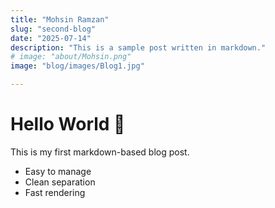 ```yaml
---
title: "Mohsin Ramzan"
slug: "second-blog"
date: "2025-07-14"
description: "This is a sample post written in markdown."
# image: "about/Mohsin.png"
image: "blog/images/Blog1.jpg" 

---
```


# Hello World 👋

This is my first markdown-based blog post.

- Easy to manage
- Clean separation
- Fast rendering
